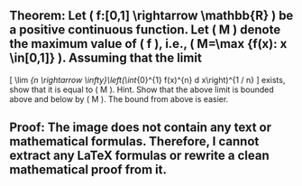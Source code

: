 ## Theorem: Let \( f:[0,1] \rightarrow \mathbb{R} \) be a positive continuous function. Let \( M \) denote the maximum value of \( f \), i.e., \( M=\max \{f(x): x \in[0,1]\} \). Assuming that the limit
\[
\lim _{n \rightarrow \infty}\left(\int_{0}^{1} f(x)^{n} d x\right)^{1 / n}
\]
exists, show that it is equal to \( M \). Hint. Show that the above limit is bounded above and below by \( M \). The bound from above is easier.


## Proof: The image does not contain any text or mathematical formulas. Therefore, I cannot extract any LaTeX formulas or rewrite a clean mathematical proof from it. 
